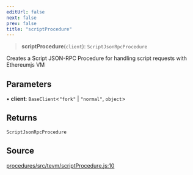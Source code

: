 ```yaml
---
editUrl: false
next: false
prev: false
title: "scriptProcedure"
---
```


> **scriptProcedure**(`client`): `ScriptJsonRpcProcedure`

Creates a Script JSON-RPC Procedure for handling script requests with Ethereumjs VM

## Parameters

• **client**: `BaseClient`\<`"fork"` \| `"normal"`, `object`\>

## Returns

`ScriptJsonRpcProcedure`

## Source

[procedures/src/tevm/scriptProcedure.js:10](https://github.com/evmts/tevm-monorepo/blob/main/packages/procedures/src/tevm/scriptProcedure.js#L10)
